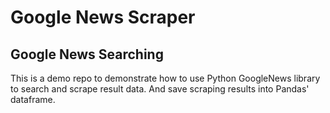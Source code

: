 # Google News Scraper
## Google News Searching 
This is a demo repo to demonstrate how to use Python GoogleNews library to search and scrape result data. And save scraping results into Pandas' dataframe.
